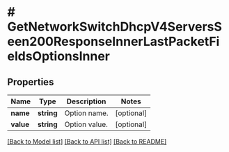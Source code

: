 # # GetNetworkSwitchDhcpV4ServersSeen200ResponseInnerLastPacketFieldsOptionsInner

## Properties

Name | Type | Description | Notes
------------ | ------------- | ------------- | -------------
**name** | **string** | Option name. | [optional]
**value** | **string** | Option value. | [optional]

[[Back to Model list]](../../README.md#models) [[Back to API list]](../../README.md#endpoints) [[Back to README]](../../README.md)
